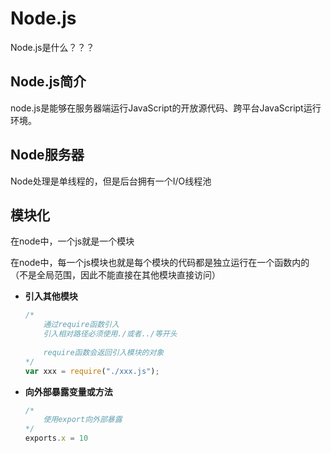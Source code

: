# Node.js



Node.js是什么？？？



## Node.js简介

node.js是能够在服务器端运行JavaScript的开放源代码、跨平台JavaScript运行环境。



## Node服务器

Node处理是单线程的，但是后台拥有一个I/O线程池



## 模块化

在node中，一个js就是一个模块

在node中，每一个js模块也就是每个模块的代码都是独立运行在一个函数内的（不是全局范围，因此不能直接在其他模块直接访问）

- **引入其他模块**

    ```js
    /*
    	通过require函数引入
    	引入相对路径必须使用./或者../等开头
    	
    	require函数会返回引入模块的对象
    */
    var xxx = require("./xxx.js");
    ```

- **向外部暴露变量或方法**

    ```js
    /*
    	使用export向外部暴露
    */
    exports.x = 10
    ```

    
